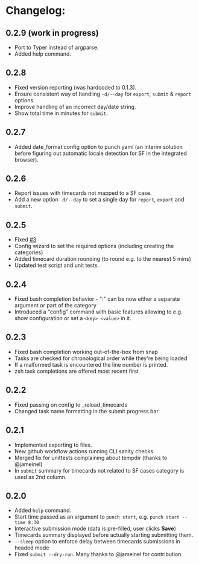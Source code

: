 # Changelog:

## 0.2.9 (work in progress)
* Port to Typer instead of argparse.
* Added help command.

## 0.2.8
* Fixed version reporting (was hardcoded to 0.1.3).
* Ensure consistent way of handling `-d/--day` for `export`, `submit` & `report` options.
* Improve handling of an incorrect day/date string.
* Show total time in minutes for `submit`.

## 0.2.7
* Added date_format config option to punch.yaml (an interim solution before figuring out automatic locale detection for SF in the integrated browser).

## 0.2.6
* Report issues with timecards not mapped to a SF case.
* Add a new option `-d/--day` to set a single day for `report`, `export` and `submit`.

## 0.2.5
* Fixed [#3](https://github.com/dargad/punch/issues/3)
* Config wizard to set the required options (including creating the categories)
* Added timecard duration rounding (to round e.g. to the nearest 5 mins)
* Updated test script and unit tests.

## 0.2.4
* Fixed bash completion behavior - ":" can be now either a separate argument or part of the category
* Introduced a "config" command with basic features allowing to e.g. show configuration or set a `<key> <value>` in it.

## 0.2.3
* Fixed bash completion working out-of-the-box from snap
* Tasks are checked for chronological order while they're being loaded
* If a malformed task is encountered the line number is printed.
* zsh task completions are offered most recent first

## 0.2.2
* Fixed passing on config to _reload_timecards
* Changed task name formatting in the submit progress bar

## 0.2.1
* Implemented exporting to files.
* New github workflow actions running CLI sanity checks
* Merged fix for unittests complaining about tempdir (thanks to @jameinel)
* In `submit` summary for timecards not related to SF cases category is used as 2nd column.

## 0.2.0
* Added `help` command.
* Start time passed as an argument to `punch start`, e.g. `punch start --time 8:30`
* Interactive submission mode (data is pre-filled, user clicks **Save**)
* Timecards summary displayed before actually starting submitting them.
* `--sleep` option to enforce delay between timecards submissions in headed mode
* Fixed `submit --dry-run`.
Many thanks to @jameinel for contribution.